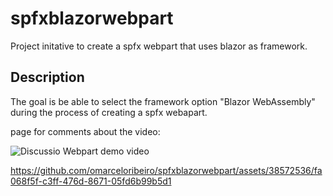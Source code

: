 # spfxblazorwebpart

Project initative to create a spfx webpart that uses blazor as framework.

## Description

The goal is be able to select the framework option "Blazor WebAssembly" during the process of creating a spfx webapart.


page for comments about the video:

![Discussio Webpart demo video](https://github.com/omarceloribeiro/spfxblazorwebpart/discussions/16)


https://github.com/omarceloribeiro/spfxblazorwebpart/assets/38572536/fa068f5f-c3ff-476d-8671-05fd6b99b5d1

